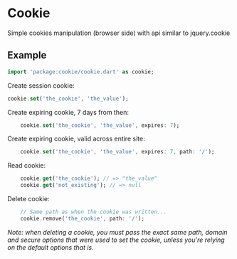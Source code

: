Cookie
======

Simple cookies manipulation (browser side) with api similar to jquery.cookie

Example
-------

```Dart
import 'package:cookie/cookie.dart' as cookie;
```

Create session cookie:
```Dart
cookie.set('the_cookie', 'the_value');
```

Create expiring cookie, 7 days from then:
```Dart
    cookie.set('the_cookie', 'the_value', expires: 7);
```

Create expiring cookie, valid across entire site:
```Dart
    cookie.set('the_cookie', 'the_value', expires: 7, path: '/');
```

Read cookie:
```Dart
    cookie.get('the_cookie'); // => "the_value"
    cookie.get('not_existing'); // => null
```

Delete cookie:
```Dart
    // Same path as when the cookie was written...
    cookie.remove('the_cookie', path: '/');
```

*Note: when deleting a cookie, you must pass the exact same path, domain and secure options that were used to set the cookie, unless you're relying on the default options that is.*